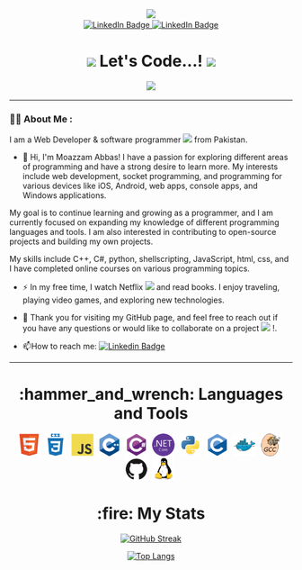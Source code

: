 <div id="header" align="center"  >
  <img src="https://avatars.githubusercontent.com/u/93826303?v=4"width="150"/>
  <div id="badges">
  
  <a href="https://mojicodez.surge.sh">
    <img src="https://img.shields.io/badge/Portfolio-grey?style=for-the-badge&logo=Alibaba-Cloud&logoColor=white" alt="LinkedIn Badge"/>
  </a>
  <a href="https://www.linkedin.com/in/MoazzamAbbas/">
    <img src="https://img.shields.io/badge/LinkedIn-blue?style=for-the-badge&logo=linkedIn&logoColor=white" alt="LinkedIn Badge"/>
  </a>
    
</div>
<h1>
  <img src="https://media4.giphy.com/media/v1.Y2lkPTc5MGI3NjExNDY1YzUzZmJlYmI4ZmYxN2YwM2U3N2VkZmE1MmQ4MTBhNTkwNDk5NCZlcD12MV9pbnRlcm5hbF9naWZzX2dpZklkJmN0PWc/MeJgB3yMMwIaHmKD4z/giphy.gif" width="40"/>
  Let's Code...!
  <img src="https://media.giphy.com/media/hvRJCLFzcasrR4ia7z/giphy.gif" width="30"/>

</h1>
</div>
<div align="center">
  <img src="https://i.imgur.com/aTMLvyA.jpg" width="600"/>
</div>

---


### :man_technologist: About Me :

I am a Web Developer & software programmer <img src="https://media.giphy.com/media/WUlplcMpOCEmTGBtBW/giphy.gif" width="30"> from Pakistan.

- :seedling: Hi, I'm Moazzam Abbas! I have a passion for exploring different areas of programming and have a strong desire to learn more. My interests include web development, socket programming, and programming for various devices like iOS, Android, web apps, console apps, and Windows applications.

My goal is to continue learning and growing as a programmer, and I am currently focused on expanding my knowledge of different programming languages and tools. I am also interested in contributing to open-source projects and building my own projects.

My skills include C++, C#, python, shellscripting, JavaScript, html, css, and I have completed online courses on various programming topics.

- :zap: In my free time, I watch Netflix <img src="https://media4.giphy.com/media/Xfmqj2aWB9d4VAWXFs/giphy.gif" width="30"> and read books. I enjoy traveling, playing video games, and exploring new technologies.

- :raised_hands: Thank you for visiting my GitHub page, and feel free to reach out if you have any questions or would like to collaborate on a project <img src="https://media2.giphy.com/media/v1.Y2lkPTc5MGI3NjExNjA0NzQ3ZTBkMWRkOWIxZTJiMWE3ZmQ4NTBhOTJmMjA0ZjU3NzEzOSZlcD12MV9pbnRlcm5hbF9naWZzX2dpZklkJmN0PWc/fwbZnTftCXVocKzfxR/giphy.gif" width="40"/> !.

- :mailbox:How to reach me: [![Linkedin Badge](https://img.shields.io/badge/-MoazzamAbbas-blue?style=flat&logo=Linkedin&logoColor=white)](https://www.linkedin.com/in/MoazzamAbbas/)

---

<div align="center"> 
<h1> :hammer_and_wrench: Languages and Tools </h1>

  <img src="https://github.com/devicons/devicon/blob/master/icons/html5/html5-original.svg" title="HTML5" alt="HTML" width="40" height="40"/>&nbsp;
  <img src="https://github.com/devicons/devicon/blob/master/icons/css3/css3-plain-wordmark.svg"  title="CSS3" alt="CSS" width="40" height="40"/>&nbsp;
  <img src="https://github.com/devicons/devicon/blob/master/icons/javascript/javascript-original.svg" title="JavaScript" alt="JavaScript" width="40" height="40"/>&nbsp;
  <img src="https://raw.githubusercontent.com/devicons/devicon/1119b9f84c0290e0f0b38982099a2bd027a48bf1/icons/cplusplus/cplusplus-original.svg" title="CPP" alt="CPP" width="40" height="40"/>&nbsp;
  <img src="https://raw.githubusercontent.com/devicons/devicon/1119b9f84c0290e0f0b38982099a2bd027a48bf1/icons/csharp/csharp-original.svg" title="C#" alt="C_sharp" width="40" height="40"/>&nbsp;
   <img src="https://raw.githubusercontent.com/devicons/devicon/1119b9f84c0290e0f0b38982099a2bd027a48bf1/icons/dotnetcore/dotnetcore-original.svg" title="DotNet" alt="DotNet" width="40" height="40"/>&nbsp;
  <img src="https://raw.githubusercontent.com/devicons/devicon/1119b9f84c0290e0f0b38982099a2bd027a48bf1/icons/python/python-original.svg" title="Python" alt="Python" width="40" height="40"/>&nbsp;
  <img src="https://raw.githubusercontent.com/devicons/devicon/1119b9f84c0290e0f0b38982099a2bd027a48bf1/icons/c/c-original.svg" title="C" alt="C" width="40" height="40"/>&nbsp;
  <img src="https://raw.githubusercontent.com/devicons/devicon/1119b9f84c0290e0f0b38982099a2bd027a48bf1/icons/docker/docker-original.svg" title="Docker" alt="docker " width="40" height="40"/>&nbsp;
  <img src="https://raw.githubusercontent.com/devicons/devicon/1119b9f84c0290e0f0b38982099a2bd027a48bf1/icons/gcc/gcc-original.svg" title="GCC" alt="GCC" width="40" height="40"/>&nbsp;
  <img src="https://raw.githubusercontent.com/devicons/devicon/1119b9f84c0290e0f0b38982099a2bd027a48bf1/icons/github/github-original.svg" title="GitHub" alt="GitHub" width="40" height="40"/>&nbsp;
  <img src="https://raw.githubusercontent.com/devicons/devicon/1119b9f84c0290e0f0b38982099a2bd027a48bf1/icons/linux/linux-original.svg" title="Linux" alt="Linux" width="40" height="40"/>&nbsp;
</div>



<div align="center">
<h1> :fire: My Stats </h1>

[![GitHub Streak](http://github-readme-streak-stats.herokuapp.com?user=Mojiboi&theme=dark&hide_border=true&background=000000)](https://git.io/streak-stats)

[![Top Langs](https://github-readme-stats.vercel.app/api/top-langs/?username=Mojiboi&layout=compact&theme=vision-friendly-dark&hide_border=true&background=000000)](https://github.com/anuraghazra/github-readme-stats)
</div>
